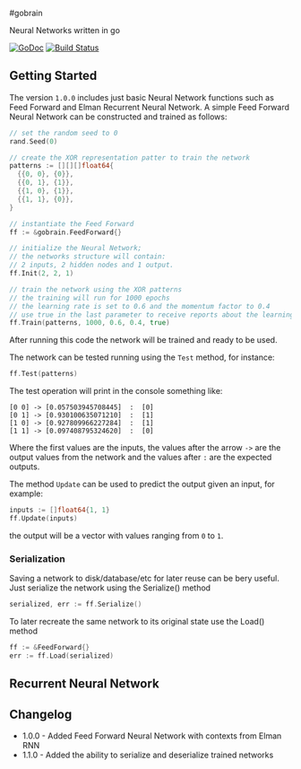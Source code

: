 #gobrain

Neural Networks written in go

[![GoDoc](https://godoc.org/github.com/goml/gobrain?status.svg)](https://godoc.org/github.com/goml/gobrain)
[![Build Status](https://travis-ci.org/goml/gobrain.svg?branch=master)](https://travis-ci.org/goml/gobrain)

## Getting Started
The version `1.0.0` includes just basic Neural Network functions such as Feed Forward and Elman Recurrent Neural Network.
A simple Feed Forward Neural Network can be constructed and trained as follows:

```go
// set the random seed to 0
rand.Seed(0)

// create the XOR representation patter to train the network
patterns := [][][]float64{
  {{0, 0}, {0}},
  {{0, 1}, {1}},
  {{1, 0}, {1}},
  {{1, 1}, {0}},
}

// instantiate the Feed Forward
ff := &gobrain.FeedForward{}

// initialize the Neural Network;
// the networks structure will contain:
// 2 inputs, 2 hidden nodes and 1 output.
ff.Init(2, 2, 1)

// train the network using the XOR patterns
// the training will run for 1000 epochs
// the learning rate is set to 0.6 and the momentum factor to 0.4
// use true in the last parameter to receive reports about the learning error
ff.Train(patterns, 1000, 0.6, 0.4, true)
```

After running this code the network will be trained and ready to be used.

The network can be tested running using the `Test` method, for instance:

```go
ff.Test(patterns)
```

The test operation will print in the console something like:

```
[0 0] -> [0.057503945708445]  :  [0]
[0 1] -> [0.930100635071210]  :  [1]
[1 0] -> [0.927809966227284]  :  [1]
[1 1] -> [0.097408795324620]  :  [0]
```

Where the first values are the inputs, the values after the arrow `->` are the output values from the network and the values after `:` are the expected outputs.

The method `Update` can be used to predict the output given an input, for example:

```go
inputs := []float64{1, 1}
ff.Update(inputs)
```

the output will be a vector with values ranging from `0` to `1`.

### Serialization
Saving a network to disk/database/etc for later reuse can be bery useful. 
Just serialize the network using the Serialize() method

```go
serialized, err := ff.Serialize()
```

To later recreate the same network to its original state use the Load() method

```go
ff := &FeedForward{}
err := ff.Load(serialized)
```

## Recurrent Neural Network


## Changelog
* 1.0.0 - Added Feed Forward Neural Network with contexts from Elman RNN
* 1.1.0 - Added the ability to serialize and deserialize trained networks

